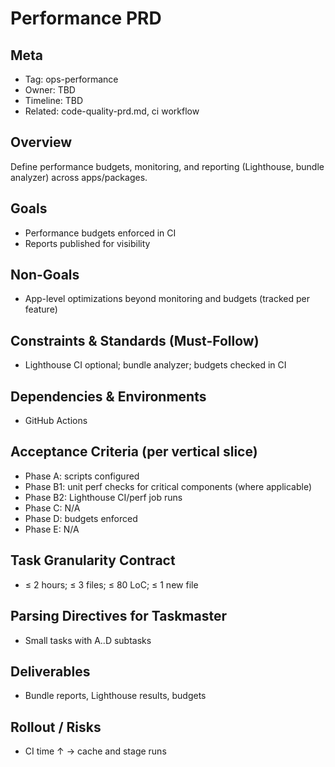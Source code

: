 # Performance PRD

## Meta
- Tag: ops-performance
- Owner: TBD
- Timeline: TBD
- Related: code-quality-prd.md, ci workflow

## Overview
Define performance budgets, monitoring, and reporting (Lighthouse, bundle analyzer) across apps/packages.

## Goals
- Performance budgets enforced in CI
- Reports published for visibility

## Non-Goals
- App-level optimizations beyond monitoring and budgets (tracked per feature)

## Constraints & Standards (Must-Follow)
- Lighthouse CI optional; bundle analyzer; budgets checked in CI

## Dependencies & Environments
- GitHub Actions

## Acceptance Criteria (per vertical slice)
- Phase A: scripts configured
- Phase B1: unit perf checks for critical components (where applicable)
- Phase B2: Lighthouse CI/perf job runs
- Phase C: N/A
- Phase D: budgets enforced
- Phase E: N/A

## Task Granularity Contract
- ≤ 2 hours; ≤ 3 files; ≤ 80 LoC; ≤ 1 new file

## Parsing Directives for Taskmaster
- Small tasks with A..D subtasks

## Deliverables
- Bundle reports, Lighthouse results, budgets

## Rollout / Risks
- CI time ↑ → cache and stage runs
